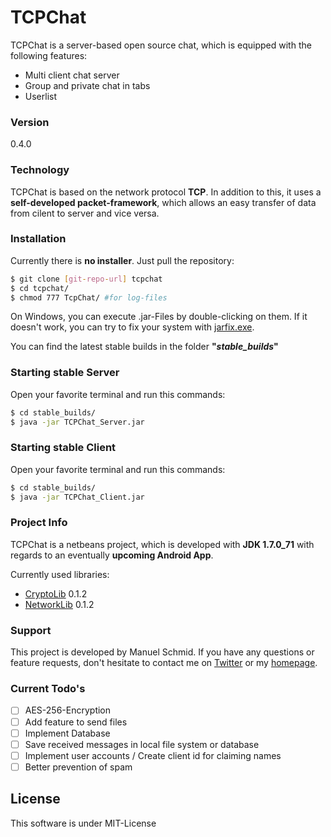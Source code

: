 # TCPChat

TCPChat is a server-based open source chat, which is equipped with the following features:

  - Multi client chat server
  - Group and private chat in tabs
  - Userlist

### Version

0.4.0

### Technology

TCPChat is based on the network protocol **TCP**.
In addition to this, it uses a **self-developed packet-framework**, which allows an easy transfer of data from cilent to server and vice versa.

### Installation
Currently there is **no installer**. Just pull the repository:

```sh
$ git clone [git-repo-url] tcpchat
$ cd tcpchat/
$ chmod 777 TcpChat/ #for log-files
```
On Windows, you can execute .jar-Files by double-clicking on them. If it doesn't work, you can try to fix your system with [jarfix.exe].

You can find the latest stable builds in the folder **"*stable_builds*"**

### Starting stable Server
Open your favorite terminal and run this commands:

```sh
$ cd stable_builds/
$ java -jar TCPChat_Server.jar
```

### Starting stable Client
Open your favorite terminal and run this commands:

```sh
$ cd stable_builds/
$ java -jar TCPChat_Client.jar
```

### Project Info
TCPChat is a netbeans project, which is developed with **JDK 1.7.0_71** with regards to an eventually **upcoming Android App**.

Currently used libraries:
- [CryptoLib] 0.1.2
- [NetworkLib] 0.1.2

### Support
This project is developed by Manuel Schmid.
If you have any questions or feature requests, don't hesitate to contact me on [Twitter] or my [homepage].

### Current Todo's

 - [ ] AES-256-Encryption
 - [ ] Add feature to send files
 - [ ] Implement Database
 - [ ] Save received messages in local file system or database
 - [ ] Implement user accounts / Create client id for claiming names
 - [ ] Better prevention of spam

License
----

This software is under MIT-License

[mash1t.de]:http://mash1t.de/
[homepage]:http://mash1t.de/
[Twitter]:https://twitter.com/mash1t
[jarfix.exe]:http://johann.loefflmann.net/en/software/jarfix/index.html
[CryptoLib]:https://github.com/mash1t/java.lib.cryptography/tree/0.1.2
[NetworkLib]:https://github.com/mash1t/java.lib.network/tree/0.1.2
